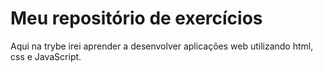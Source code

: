 # Meu repositório de exercícios
Aqui na trybe irei aprender a desenvolver aplicações web utilizando html, css e JavaScript.
